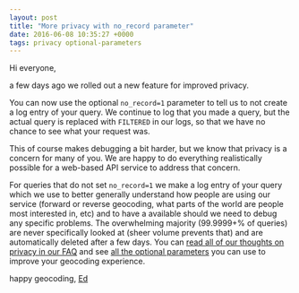 ```yaml
--- 
layout: post
title: "More privacy with no_record parameter"
date: 2016-06-08 10:35:27 +0000
tags: privacy optional-parameters
---
```

Hi everyone,

a few days ago we rolled out a new feature for improved privacy.

You can now use the optional `no_record=1` parameter to tell us to not create a log entry of your query. We continue to log that you made a query, but the actual query is replaced with `FILTERED` in our logs, so that we have no chance to see what your request was.

This of course makes debugging a bit harder, but we know that privacy is a concern for many of you. We are happy to do everything realistically possible for a web-based API service to address that concern.

For queries that do not set `no_record=1` we make a log entry of your query which we use to better generally understand how people are using our service (forward or reverse geocoding, what parts of the world are people most interested in, etc) and to have a available should we need to debug any specific problems. The overwhelming majority (99.9999+% of queries) are never specifically looked at (sheer volume prevents that) and are automatically deleted after a few days. You can [read all of our thoughts on privacy in our FAQ](https://geocoder.opencagedata.com/faq#legal) and see [all the optional parameters](https://geocoder.opencagedata.com/api#forward-opt) you can use to improve your geocoding experience.

happy geocoding, [Ed](https://twitter.com/freyfogle)
